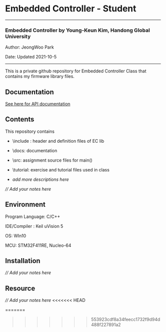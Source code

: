 # Embedded Controller - Student



---

### Embedded Controller by Young-Keun Kim, Handong Global University 

Author:  JeongWoo Park

Date:  Updated 2021-10-5



---



This is a private github repository for Embedded Controller Class that contains my firmware library files.



## Documentation

[See here for API documentation ](./docs/EC_HAL_Documentation.md)



## Contents

This repository contains

* \include : header and definition files of EC lib

* \docs: documentation 

* \src: assignment source files for main()

* \tutorial: exercise and tutorial files used in class

* _add more descriptions here_ 

  

_// Add your notes here_



## Environment

Program Language: C/C++

IDE/Compiler : Keil uVision 5

OS: WIn10

MCU:  STM32F411RE, Nucleo-64



## Installation

_// Add your notes here_



## Resource

_// Add your notes here_
<<<<<<< HEAD







=======
>>>>>>> 553923cdf8a34feecc1732f9d94d488f227891a2
